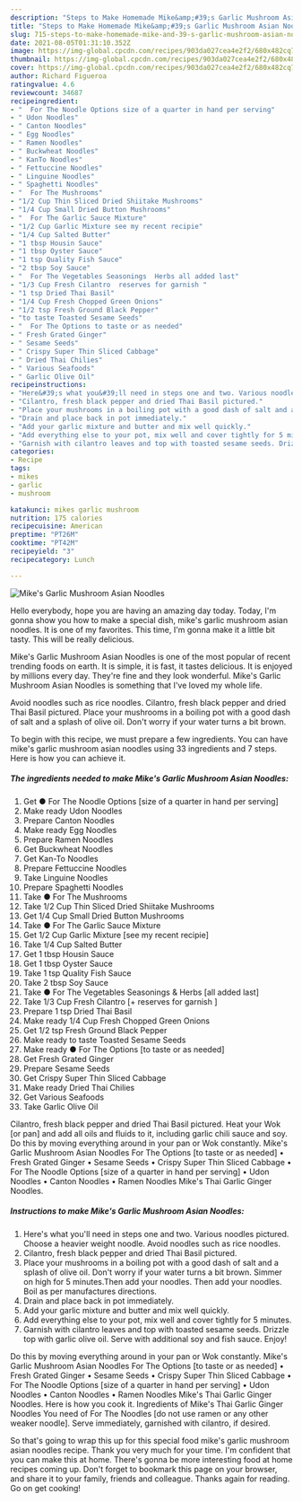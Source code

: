 ```yaml
---
description: "Steps to Make Homemade Mike&amp;#39;s Garlic Mushroom Asian Noodles"
title: "Steps to Make Homemade Mike&amp;#39;s Garlic Mushroom Asian Noodles"
slug: 715-steps-to-make-homemade-mike-and-39-s-garlic-mushroom-asian-noodles
date: 2021-08-05T01:31:10.352Z
image: https://img-global.cpcdn.com/recipes/903da027cea4e2f2/680x482cq70/mikes-garlic-mushroom-asian-noodles-recipe-main-photo.jpg
thumbnail: https://img-global.cpcdn.com/recipes/903da027cea4e2f2/680x482cq70/mikes-garlic-mushroom-asian-noodles-recipe-main-photo.jpg
cover: https://img-global.cpcdn.com/recipes/903da027cea4e2f2/680x482cq70/mikes-garlic-mushroom-asian-noodles-recipe-main-photo.jpg
author: Richard Figueroa
ratingvalue: 4.6
reviewcount: 34687
recipeingredient:
- "  For The Noodle Options size of a quarter in hand per serving"
- " Udon Noodles"
- " Canton Noodles"
- " Egg Noodles"
- " Ramen Noodles"
- " Buckwheat Noodles"
- " KanTo Noodles"
- " Fettuccine Noodles"
- " Linguine Noodles"
- " Spaghetti Noodles"
- "  For The Mushrooms"
- "1/2 Cup Thin Sliced Dried Shiitake Mushrooms"
- "1/4 Cup Small Dried Button Mushrooms"
- "  For The Garlic Sauce Mixture"
- "1/2 Cup Garlic Mixture see my recent recipie"
- "1/4 Cup Salted Butter"
- "1 tbsp Housin Sauce"
- "1 tbsp Oyster Sauce"
- "1 tsp Quality Fish Sauce"
- "2 tbsp Soy Sauce"
- "  For The Vegetables Seasonings  Herbs all added last"
- "1/3 Cup Fresh Cilantro  reserves for garnish "
- "1 tsp Dried Thai Basil"
- "1/4 Cup Fresh Chopped Green Onions"
- "1/2 tsp Fresh Ground Black Pepper"
- "to taste Toasted Sesame Seeds"
- "  For The Options to taste or as needed"
- " Fresh Grated Ginger"
- " Sesame Seeds"
- " Crispy Super Thin Sliced Cabbage"
- " Dried Thai Chilies"
- " Various Seafoods"
- " Garlic Olive Oil"
recipeinstructions:
- "Here&#39;s what you&#39;ll need in steps one and two. Various noodles pictured. Choose a heavier weight noodle. Avoid noodles such as rice noodles."
- "Cilantro, fresh black pepper and dried Thai Basil pictured."
- "Place your mushrooms in a boiling pot with a good dash of salt and a splash of olive oil. Don&#39;t worry if your water turns a bit brown. Simmer on high for 5 minutes.Then add your noodles. Then add your noodles. Boil as per manufactures directions."
- "Drain and place back in pot immediately."
- "Add your garlic mixture and butter and mix well quickly."
- "Add everything else to your pot, mix well and cover tightly for 5 minutes."
- "Garnish with cilantro leaves and top with toasted sesame seeds. Drizzle top with garlic olive oil. Serve with additional soy and fish sauce. Enjoy!"
categories:
- Recipe
tags:
- mikes
- garlic
- mushroom

katakunci: mikes garlic mushroom 
nutrition: 175 calories
recipecuisine: American
preptime: "PT26M"
cooktime: "PT42M"
recipeyield: "3"
recipecategory: Lunch

---
```



![Mike&#39;s Garlic Mushroom Asian Noodles](https://img-global.cpcdn.com/recipes/903da027cea4e2f2/680x482cq70/mikes-garlic-mushroom-asian-noodles-recipe-main-photo.jpg)

Hello everybody, hope you are having an amazing day today. Today, I'm gonna show you how to make a special dish, mike&#39;s garlic mushroom asian noodles. It is one of my favorites. This time, I'm gonna make it a little bit tasty. This will be really delicious.

Mike&#39;s Garlic Mushroom Asian Noodles is one of the most popular of recent trending foods on earth. It is simple, it is fast, it tastes delicious. It is enjoyed by millions every day. They're fine and they look wonderful. Mike&#39;s Garlic Mushroom Asian Noodles is something that I've loved my whole life.

Avoid noodles such as rice noodles. Cilantro, fresh black pepper and dried Thai Basil pictured. Place your mushrooms in a boiling pot with a good dash of salt and a splash of olive oil. Don&#39;t worry if your water turns a bit brown.


To begin with this recipe, we must prepare a few ingredients. You can have mike&#39;s garlic mushroom asian noodles using 33 ingredients and 7 steps. Here is how you can achieve it.

<!--inarticleads1-->

##### The ingredients needed to make Mike&#39;s Garlic Mushroom Asian Noodles:

1. Get  ● For The Noodle Options [size of a quarter in hand per serving]
1. Make ready  Udon Noodles
1. Prepare  Canton Noodles
1. Make ready  Egg Noodles
1. Prepare  Ramen Noodles
1. Get  Buckwheat Noodles
1. Get  Kan-To Noodles
1. Prepare  Fettuccine Noodles
1. Take  Linguine Noodles
1. Prepare  Spaghetti Noodles
1. Take  ● For The Mushrooms
1. Take 1/2 Cup Thin Sliced Dried Shiitake Mushrooms
1. Get 1/4 Cup Small Dried Button Mushrooms
1. Take  ● For The Garlic Sauce Mixture
1. Get 1/2 Cup Garlic Mixture [see my recent recipie]
1. Take 1/4 Cup Salted Butter
1. Get 1 tbsp Housin Sauce
1. Get 1 tbsp Oyster Sauce
1. Take 1 tsp Quality Fish Sauce
1. Take 2 tbsp Soy Sauce
1. Take  ● For The Vegetables Seasonings &amp; Herbs [all added last]
1. Take 1/3 Cup Fresh Cilantro [+ reserves for garnish ]
1. Prepare 1 tsp Dried Thai Basil
1. Make ready 1/4 Cup Fresh Chopped Green Onions
1. Get 1/2 tsp Fresh Ground Black Pepper
1. Make ready to taste Toasted Sesame Seeds
1. Make ready  ● For The Options [to taste or as needed]
1. Get  Fresh Grated Ginger
1. Prepare  Sesame Seeds
1. Get  Crispy Super Thin Sliced Cabbage
1. Make ready  Dried Thai Chilies
1. Get  Various Seafoods
1. Take  Garlic Olive Oil


Cilantro, fresh black pepper and dried Thai Basil pictured. Heat your Wok [or pan] and add all oils and fluids to it, including garlic chili sauce and soy. Do this by moving everything around in your pan or Wok constantly. Mike&#39;s Garlic Mushroom Asian Noodles For The Options [to taste or as needed] • Fresh Grated Ginger • Sesame Seeds • Crispy Super Thin Sliced Cabbage • For The Noodle Options [size of a quarter in hand per serving] • Udon Noodles • Canton Noodles • Ramen Noodles Mike&#39;s Thai Garlic Ginger Noodles. 

<!--inarticleads2-->

##### Instructions to make Mike&#39;s Garlic Mushroom Asian Noodles:

1. Here&#39;s what you&#39;ll need in steps one and two. Various noodles pictured. Choose a heavier weight noodle. Avoid noodles such as rice noodles.
1. Cilantro, fresh black pepper and dried Thai Basil pictured.
1. Place your mushrooms in a boiling pot with a good dash of salt and a splash of olive oil. Don&#39;t worry if your water turns a bit brown. Simmer on high for 5 minutes.Then add your noodles. Then add your noodles. Boil as per manufactures directions.
1. Drain and place back in pot immediately.
1. Add your garlic mixture and butter and mix well quickly.
1. Add everything else to your pot, mix well and cover tightly for 5 minutes.
1. Garnish with cilantro leaves and top with toasted sesame seeds. Drizzle top with garlic olive oil. Serve with additional soy and fish sauce. Enjoy!


Do this by moving everything around in your pan or Wok constantly. Mike&#39;s Garlic Mushroom Asian Noodles For The Options [to taste or as needed] • Fresh Grated Ginger • Sesame Seeds • Crispy Super Thin Sliced Cabbage • For The Noodle Options [size of a quarter in hand per serving] • Udon Noodles • Canton Noodles • Ramen Noodles Mike&#39;s Thai Garlic Ginger Noodles. Here is how you cook it. Ingredients of Mike&#39;s Thai Garlic Ginger Noodles You need of For The Noodles [do not use ramen or any other weaker noodle]. Serve immediately, garnished with cilantro, if desired. 

So that's going to wrap this up for this special food mike&#39;s garlic mushroom asian noodles recipe. Thank you very much for your time. I'm confident that you can make this at home. There's gonna be more interesting food at home recipes coming up. Don't forget to bookmark this page on your browser, and share it to your family, friends and colleague. Thanks again for reading. Go on get cooking!
